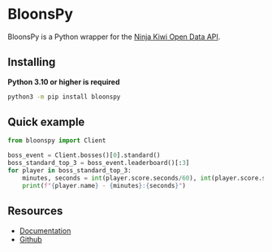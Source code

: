# BloonsPy

BloonsPy is a Python wrapper for the [Ninja Kiwi Open Data API](https://data.ninjakiwi.com/).

## Installing

**Python 3.10 or higher is required**

```bash
python3 -m pip install bloonspy
```

## Quick example

```python
from bloonspy import Client

boss_event = Client.bosses()[0].standard()
boss_standard_top_3 = boss_event.leaderboard()[:3]
for player in boss_standard_top_3:
    minutes, seconds = int(player.score.seconds/60), int(player.score.seconds%60) 
    print(f"{player.name} - {minutes}:{seconds}")
```

## Resources
+ [Documentation](https://bloonspy.readthedocs.io/en/latest/)
+ [Github](https://github.com/SartoRiccardo/bloonspy)